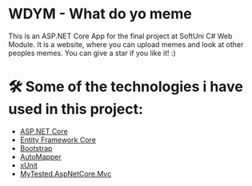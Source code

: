 # WDYM - What do yo meme

This is an ASP.NET Core App for the final project at SoftUni C# Web Module.
It is a website, where you can upload memes and look at other peoples memes.
You can give a star if you like it! :)

# 🛠 Some of the technologies i have used in this project:
* [ASP.NET Core](https://github.com/dotnet/aspnetcore)
* [Entity Framework Core](https://github.com/dotnet/efcore)
* [Bootstrap](https://github.com/twbs/bootstrap)
* [AutoMapper](https://github.com/AutoMapper/AutoMapper)
* [xUnit](https://github.com/xunit)
* [MyTested.AspNetCore.Mvc](https://github.com/ivaylokenov/MyTested.AspNetCore.Mvc)
